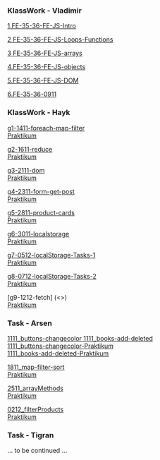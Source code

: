 ### KlassWork - Vladimir


[1.FE-35-36-FE-JS-Intro](<https://St-ton.github.io/JavaScript/KlassWork/1.FE-35-36-FE-JS-Intro>)<br/>



[2 FE-35-36-FE-JS-Loops-Functions](<https://St-ton.github.io/JavaScript/KlassWork/2.FE-35-36-FE-JS-Loops-Functions>)
<br/>

[3 FE-35-36-FE-JS-arrays](<https://St-ton.github.io/JavaScript/KlassWork/3 FE-35-36-FE-JS-arrays>)
<br/>

[4.FE-35-36-FE-JS-objects](<https://St-ton.github.io/JavaScript/KlassWork/4.FE-35-36-FE-JS-objects>)
<br/>

[5.FE-35-36-FE-JS-DOM](<https://St-ton.github.io/JavaScript/KlassWork/5.FE-35-36-FE-JS-DOM>)
<br/>

[6.FE-35-36-0911](<https://St-ton.github.io/JavaScript/KlassWork/6.FE-35-36-0911>)
<br/>

### KlassWork - Hayk

[g1-1411-foreach-map-filter](<https://vimeo.com/770699620/840beef335?embedded=true&source=vimeo_logo&owner=180459310>)<br/>
[   Praktikum](<https://St-ton.github.io/JavaScript/KlassWork/g1-1411-foreach-map-filter>)


[g2-1611-reduce](<https://vimeo.com/771550899/54ae8e029a?embedded=true&source=vimeo_logo&owner=180459310>)<br/>
[   Praktikum](<https://St-ton.github.io/JavaScript/KlassWork/g2-1611-reduce>)


[g3-2111-dom](<https://vimeo.com/773317467/9ff9ff1beb?embedded=true&source=vimeo_logo&owner=180459310>)<br/>
[   Praktikum](<https://St-ton.github.io/JavaScript/KlassWork/g3-2111-dom>)


[g4-2311-form-get-post](<https://vimeo.com/774242110/f94790dac3?embedded=true&source=vimeo_logo&owner=180459310>)<br/>
[   Praktikum](<https://St-ton.github.io/JavaScript/KlassWork/g4-2311-form-get-post>)


[g5-2811-product-cards](<https://vimeo.com/775770453/ad69782d63?embedded=true&source=vimeo_logo&owner=180459310>)<br/>
[   Praktikum](<https://St-ton.github.io/JavaScript/KlassWork/g5-2811-product-cards>)


[g6-3011-localstorage](<https://vimeo.com/776596165/65653a4c38?embedded=true&source=vimeo_logo&owner=180459310>)<br/>
[Praktikum](<https://St-ton.github.io/JavaScript/KlassWork/g6-3011-localstorage-dark-light-theme>)


[g7-0512-localStorage-Tasks-1](<https://vimeo.com/778086541/1d8f4f3c98?embedded=true&source=vimeo_logo&owner=180459310>)<br/>
[   Praktikum](<https://St-ton.github.io/JavaScript/KlassWork/g7-0512-localStorage-Tasks-1>)<br/>

[g8-0712-localStorage-Tasks-2](<https://vimeo.com/778837529/fff78c5ab6?embedded=true&source=vimeo_logo&owner=180459310>)<br/>
[Praktikum](<https://St-ton.github.io/JavaScript/KlassWork/g8-0712-localStorage-Tasks-2>)

[g9-1212-fetch] (<>) <br/>
[   Praktikum](<https://St-ton.github.io/JavaScript/KlassWork/g9-1212-fetch>)


###  Task - Arsen


[1111_buttons-changecolor  1111_books-add-deleted](<https://vimeo.com/769854723/91e2264bdd?embedded=true&source=vimeo_logo&owner=180459310>)<br/>
[1111_buttons-changecolor-Praktikum](<https://St-ton.github.io/JavaScript/Task-Arsen/1111_buttons>)<br/>
[1111_books-add-deleted-Praktikum](<https://St-ton.github.io/JavaScript/Task-Arsen/1111_books>)


[1811_map-filter-sort](<https://vimeo.com/772417144/22750b05fa?embedded=true&source=vimeo_logo&owner=180459310>)<br/>
[Praktikum](<https://St-ton.github.io/JavaScript/Task-Arsen/1811_map-filter-sort>)


[2511_arrayMethods](<https://vimeo.com/775031455/02b04277ae?embedded=true&source=vimeo_logo&owner=180459310>)<br/>
[Praktikum](<https://St-ton.github.io/JavaScript/Task-Arsen/2511_arrayMethods>)

[0212_filterProducts](<https://vimeo.com/777331649/2f08697c44?embedded=true&source=vimeo_logo&owner=180459310>)<br/>
[Praktikum](<https://St-ton.github.io/JavaScript/Task-Arsen/0212_filterProducts>)


###  Task - Tigran
... to be continued ...